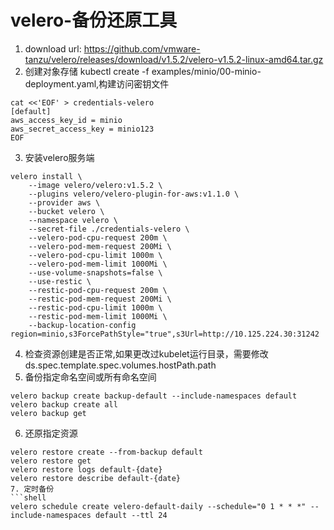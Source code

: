 # velero-备份还原工具

1. download url: https://github.com/vmware-tanzu/velero/releases/download/v1.5.2/velero-v1.5.2-linux-amd64.tar.gz
2. 创建对象存储 kubectl create -f examples/minio/00-minio-deployment.yaml,构建访问密钥文件
```shell
cat <<'EOF' > credentials-velero
[default]
aws_access_key_id = minio
aws_secret_access_key = minio123
EOF
```
3. 安装velero服务端
```shell
velero install \
    --image velero/velero:v1.5.2 \
    --plugins velero/velero-plugin-for-aws:v1.1.0 \
    --provider aws \
    --bucket velero \
    --namespace velero \
    --secret-file ./credentials-velero \
    --velero-pod-cpu-request 200m \
    --velero-pod-mem-request 200Mi \
    --velero-pod-cpu-limit 1000m \
    --velero-pod-mem-limit 1000Mi \
    --use-volume-snapshots=false \
    --use-restic \
    --restic-pod-cpu-request 200m \
    --restic-pod-mem-request 200Mi \
    --restic-pod-cpu-limit 1000m \
    --restic-pod-mem-limit 1000Mi \
    --backup-location-config region=minio,s3ForcePathStyle="true",s3Url=http://10.125.224.30:31242
```
4. 检查资源创建是否正常,如果更改过kubelet运行目录，需要修改ds.spec.template.spec.volumes.hostPath.path
5. 备份指定命名空间或所有命名空间
```shell
velero backup create backup-default --include-namespaces default
velero backup create all
velero backup get 
```
6. 还原指定资源
```shell
velero restore create --from-backup default
velero restore get
velero restore logs default-{date}
velero restore describe default-{date}
7. 定时备份
```shell
velero schedule create velero-default-daily --schedule="0 1 * * *" --include-namespaces default --ttl 24
```
